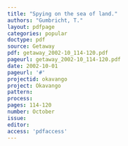 ```yaml
---
title: "Spying on the sea of land."
authors: "Gumbricht, T."
layout: pdfpage
categories: popular
doctype: pdf
source: Getaway
pdf: getaway_2002-10_114-120.pdf
pageurl: getaway_2002-10_114-120.pdf
date: 2002-10-01
pageurl: '#'
projectid: okavango
project: Okavango
pattern:
process:
pages: 114-120
number: October
issue:
editor:
access: 'pdfaccess'
---
```

